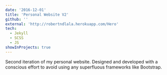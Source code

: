 ```yaml
---
date: '2016-12-01'
title: 'Personal Website V2'
github: ''
external: 'http://robertndlala.herokuapp.com/Hero'
tech:
  - Jekyll
  - SCSS
  - JS
showInProjects: true
---
```


Second iteration of my personal website. Designed and developed with a conscious effort to avoid using any superfluous frameworks like Bootstrap.
